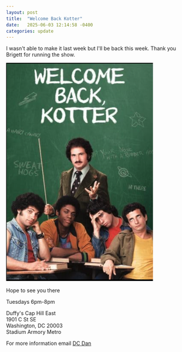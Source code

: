 ```yaml
---
layout: post
title:  "Welcome Back Kotter"
date:   2025-06-03 12:14:58 -0400
categories: update
---
```


I wasn't able to make it last week but I'll be back this week. Thank you Brigett for running the show.

![Welcome Back Kotter](/images/welcome-back-kotter.png)

Hope to see you there

Tuesdays 6pm-8pm

Duffy's Cap Hill East\
1901 C St SE\
Washington, DC 20003\
Stadium Armory Metro

For more information email [DC Dan](mailto:dan@dcdan.com)
